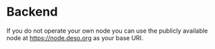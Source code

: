 # Backend

If you do not operate your own node you can use the publicly available node at https://node.deso.org as your base URI.&#x20;
